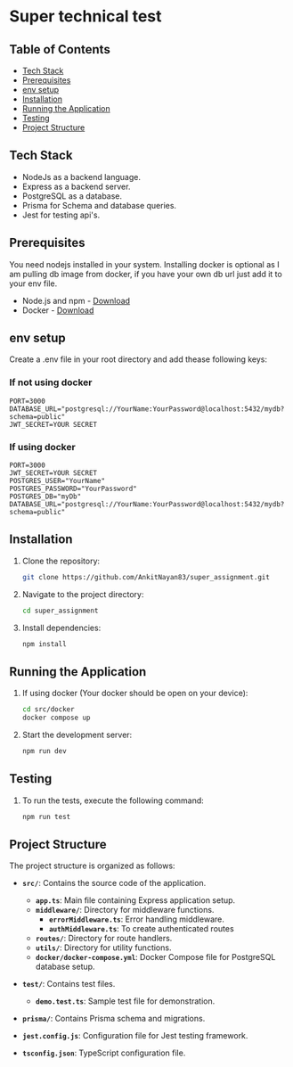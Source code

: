 # Super technical test

## Table of Contents

-   [Tech Stack](#tech-stack)
-   [Prerequisites](#prerequisites)
-   [env setup](#env-setup)
-   [Installation](#installation)
-   [Running the Application](#running-the-application)
-   [Testing](#testing)
-   [Project Structure](#project-structure)

## Tech Stack

-   NodeJs as a backend language.
-   Express as a backend server.
-   PostgreSQL as a database.
-   Prisma for Schema and database queries.
-   Jest for testing api's.

## Prerequisites

You need nodejs installed in your system. Installing docker is optional as I am pulling db image from docker, if you have your own db url just add it to your env file.

-   Node.js and npm - [Download](https://nodejs.org/)
-   Docker - [Download](https://www.docker.com/)

## env setup

Create a .env file in your root directory and add thease following keys:

### If not using docker

    PORT=3000
    DATABASE_URL="postgresql://YourName:YourPassword@localhost:5432/mydb?schema=public"
    JWT_SECRET=YOUR SECRET

### If using docker

    PORT=3000
    JWT_SECRET=YOUR SECRET
    POSTGRES_USER="YourName"
    POSTGRES_PASSWORD="YourPassword"
    POSTGRES_DB="myDb"
    DATABASE_URL="postgresql://YourName:YourPassword@localhost:5432/mydb?schema=public"

## Installation

1. Clone the repository:

    ```bash
    git clone https://github.com/AnkitNayan83/super_assignment.git
    ```

2. Navigate to the project directory:

    ```bash
    cd super_assignment
    ```

3. Install dependencies:

    ```bash
    npm install
    ```

## Running the Application

1. If using docker (Your docker should be open on your device):
    ```bash
    cd src/docker
    docker compose up
    ```
2. Start the development server:

    ```bash
    npm run dev
    ```

## Testing

1. To run the tests, execute the following command:

    ```bash
    npm run test
    ```

## Project Structure

The project structure is organized as follows:

-   **`src/`**: Contains the source code of the application.
    -   **`app.ts`**: Main file containing Express application setup.
    -   **`middleware/`**: Directory for middleware functions.
        -   **`errorMiddleware.ts`**: Error handling middleware.
        -   **`authMiddleware.ts`**: To create authenticated routes
    -   **`routes/`**: Directory for route handlers.
    -   **`utils/`**: Directory for utility functions.
    -   **`docker/docker-compose.yml`**: Docker Compose file for PostgreSQL database setup.
-   **`test/`**: Contains test files.
    -   **`demo.test.ts`**: Sample test file for demonstration.
-   **`prisma/`**: Contains Prisma schema and migrations.

-   **`jest.config.js`**: Configuration file for Jest testing framework.
-   **`tsconfig.json`**: TypeScript configuration file.
